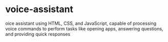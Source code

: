# voice-assistant
oice assistant using HTML, CSS, and JavaScript, capable of processing voice commands to perform tasks like opening apps, answering questions, and providing quick responses
